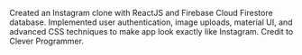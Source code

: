 Created an Instagram clone with ReactJS and Firebase Cloud Firestore database. 
Implemented user authentication, image uploads, material UI, and advanced CSS techniques to make app look exactly like Instagram.
Credit to Clever Programmer.

